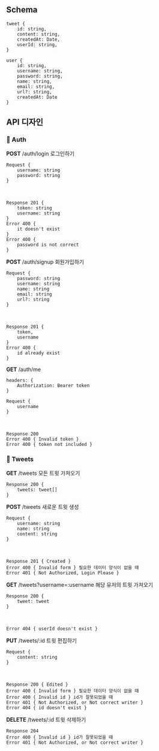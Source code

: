 ## Schema

```
tweet {
    id: string,
    content: string,
    createdAt: Date,
    userId: string,
}

user {
    id: string,
    username: string,
    password: string,
    name: string,
    email: string,
    url?: string,
    createdAt: Date
}
```

## API 디자인

### 🍟 Auth

**POST** /auth/login 로그인하기

    Request {
        username: string
        password: string
    }

<br>

    Response 201 {
        token: string
        username: string
    }
    Error 400 {
        it doesn't exist
    }
    Error 400 {
        password is not correct
    }

**POST** /auth/signup 회원가입하기

    Request {
        password: string
        username: string
        name: string
        email: string
        url?: string
    }

<br>

    Response 201 {
        token,
        username
    }
    Error 400 {
        id already exist
    }

**GET** /auth/me

    headers: {
        Authorization: Bearer token
    }

    Request {
        username
    }

<br>

    Response 200
    Error 400 { Invalid token }
    Error 400 { token not included }

### 🍟 Tweets

**GET** /tweets 모든 트윗 가져오기

    Response 200 {
        tweets: tweet[]
    }

**POST** /tweets 새로운 트윗 생성

    Request {
        username: string
        name: string
        content: string
    }

<br>

    Response 201 { Created }
    Error 400 { Invalid form } 필요한 데이터 양식이 없을 때
    Error 401 { Not Authorized, Login Please }

**GET** /tweets?username=:username 해당 유저의 트윗 가져오기

    Response 200 {
        tweet: tweet
    }

<br>

    Error 404 { userId doesn't exist }

**PUT** /tweets/:id 트윗 편집하기

    Request {
        content: string
    }

<br>

    Response 200 { Edited }
    Error 400 { Invalid form } 필요한 데이터 양식이 없을 때
    Error 400 { Invalid id } id가 잘못되었을 때
    Error 401 { Not Authorized, or Not correct writer }
    Error 404 { id doesn't exist }

**DELETE** /tweets/:id 트윗 삭제하기

    Response 204
    Error 400 { Invalid id } id가 잘못되었을 때
    Error 401 { Not Authorized, or Not correct writer }
